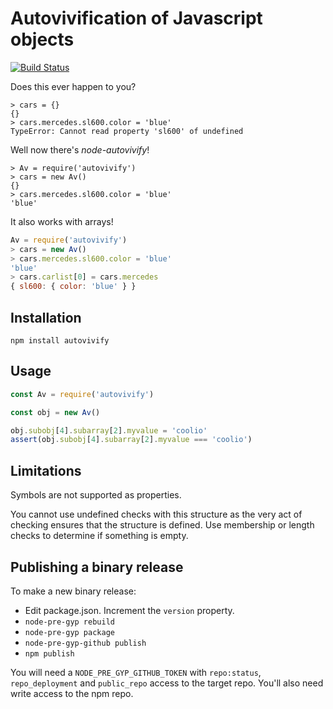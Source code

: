 # Autovivification of Javascript objects

[![Build Status](https://travis-ci.org/allenluce/node-autovivify.svg?branch=master)](https://travis-ci.org/allenluce/node-autovivify)

Does this ever happen to you?

```
> cars = {}
{}
> cars.mercedes.sl600.color = 'blue'
TypeError: Cannot read property 'sl600' of undefined
```

Well now there's *node-autovivify*!

```
> Av = require('autovivify')
> cars = new Av()
{}
> cars.mercedes.sl600.color = 'blue'
'blue'
```

It also works with arrays!

``` javascript
Av = require('autovivify')
> cars = new Av()
> cars.mercedes.sl600.color = 'blue'
'blue'
> cars.carlist[0] = cars.mercedes
{ sl600: { color: 'blue' } }
```

## Installation

    npm install autovivify

## Usage

``` javascript
const Av = require('autovivify')

const obj = new Av()

obj.subobj[4].subarray[2].myvalue = 'coolio'
assert(obj.subobj[4].subarray[2].myvalue === 'coolio')
```

## Limitations

Symbols are not supported as properties.

You cannot use undefined checks with this structure as the very act of
checking ensures that the structure is defined. Use membership or
length checks to determine if something is empty.

## Publishing a binary release

To make a new binary release:

- Edit package.json. Increment the `version` property.
- `node-pre-gyp rebuild`
- `node-pre-gyp package`
- `node-pre-gyp-github publish`
- `npm publish`

You will need a `NODE_PRE_GYP_GITHUB_TOKEN` with `repo:status`,
`repo_deployment` and `public_repo` access to the target repo. You'll
also need write access to the npm repo.
